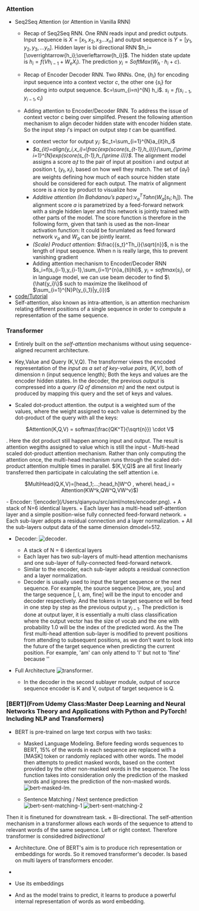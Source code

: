 ### Attention
- Seq2Seq Attention (or Attention in Vanilla RNN)
    + Recap of Seq2Seq RNN. One RNN reads input and predict outputs. Input sequence is $X=[x_1,x_2,x_3...x_n]$ and output sequence is $Y=[y_1,y_2,y_3,...y_n]$. Hidden layer is bi directional RNN $h_i=[\overrightarrow{h_i};\overleftarrow{h_i}]$. The hidden state update is $h_i=f(Vh_{i-1}+W_eX_i)$. The prediction $y_i=SoftMax(W_h\cdot h_i+c)$.
    
    + Recap of Encoder Decoder RNN. Two RNNs. One, $\{h_i\}$ for encoding input sequence into a context vector $c$, the other one $\{s_i\}$ for decoding into output sequence. $c=\sum_{i=n}^{N} h_i$. $s_i=f(s_{i-1},y_{i-1},c_i)$

    + Adding attention to Encoder/Decoder RNN. To address the issue of context vector c being over simplifed. Present the following attention mechanism to align decoder hidden state with encoder hidden state. So the input step $i$'s impact on output step $t$ can be quantified. 
        * context vector for output $y_i$: $c_t=\sum_{i=1}^{N}a_{it}h_i$
        * *$a_{it}=align(y_i,x_i)=\frac{exp(score(s_{t-1},h_i))}{\sum_{\prime i=1}^{N}exp(score(s_{t-1},h_(\prime i))}$*. The alignment model assigns a score $a_it$ to the pair of input at position i and output at position t, $(y_t,x_i)$, based on how well they match. The set of {$a_ti$} are weights defining how much of each source hidden state should be considered for each output. The matrix of alignment score is a nice by product to visualize how 
        * *Additive attention (In Bahdanau’s paper)*:$v_{a}^{T}Tahn(W_a[s_t;h_i])$. The alignment score $a$ is parametrized by a feed-forward network with a single hidden layer and this network is jointly trained with other parts of the model. The score function is therefore in the following form, given that tanh is used as the non-linear activation function:  It could be forumlated as feed forward network $v_{a}$ and $W_a$ can be jointly learnt.
        * *(Scale) Product attention*: $\frac{{s_t}^Th_i}{\sqrt{n}}$, n is the length of input sequence. When n is really large, this to prevent vanishing gradient 
        * Adding attention mechanism to Encoder/Decoder RNN $s_i=f(s_{i-1},y_{i-1},\sum_{i=1}^{n}a_{ti}hi)$, $y_i=softmax(s_i)$, or in language model, we can use beam decoder to find $\{\hat{y_i}\}$ such to maximize the likelihood of $\sum_{i=1}^{N}P(y_{i_1}|y_{i})$
- [code/Tutorial](https://pytorch.org/tutorials/intermediate/seq2seq_translation_tutorial.html)
-  Self-attention, also known as intra-attention, is an attention mechanism relating different positions of a single sequence in order to compute a representation of the same sequence.

### Transformer
 - Entirely built on the *self-attention* mechanisms without using sequence-aligned recurrent architecture.
 - Key,Value and Query (K,V,Q). The transformer views the encoded representation of the *input as a set of key-value pairs, (K,V)*, both of dimension n (input sequence length); Both the keys and values are the encoder hidden states. In the decoder, the previous *output* is compressed into a *query (Q of dimension m)* and the next output is produced by mapping this query and the set of keys and values.
 
 - Scaled dot-product attention. the output is a weighted sum of the values, where the weight assigned to each value is determined by the dot-product of the query with all the keys:
 <p style="text-align: center;">$Attention(K,Q,V) = softmax(\frac{QK^T}{\sqrt{n}}) \cdot V$</p>. Here the dot product still happen among input and output. The result is attention wegiths assigned to value which is still the input 
 - Multi-head scaled dot-product attention mechanism. Rather than only computing the attention once, the multi-head mechanism runs through the scaled dot-product attention multiple times in parallel. $(K,V,Q)$ are all first linearly transferred then participate in calculating the self attention i.e. <p style="text-align: center;">$MultiHead(Q,K,V)=[head_1;…;head_h]W^O , where\ head_i = Attention(KW^k,QW^Q,VW^v)$)</p>
 - Encoder:
 ![encoder](/Users/qianyou/src/aiml/notes/encoder.png).
     + A stack of N=6 identical layers.
     + Each layer has a multi-head self-attention layer and a simple position-wise fully connected feed-forward network.
     + Each sub-layer adopts a residual connection and a layer normalization.
     + All the sub-layers output data of the same dimension dmodel=512.
     

- Decoder:
![decoder](/Users/qianyou/src/aiml/notes/decoder.png).
    + A stack of N = 6 identical layers
    + Each layer has two sub-layers of multi-head attention mechanisms and one sub-layer of fully-connected feed-forward network.
    + Similar to the encoder, each sub-layer adopts a residual connection and a layer normalization.
    + Decoder is usually used to input the target sequence or the next sequence. For example, the source sequence [How, are, you] and the targe sequence [<start>, I, am, fine] will be the input to encoder and decoder respectively. And the tokens in target sequence will be feed in one step by step as the previous output $y_{i-1}$. The prediction is done at output layer, it is essentially a multi class classification where the output vector has the size of vocab and the one with probability 1.0 will be the index of the predicted word. As the The first multi-head attention sub-layer is modified to prevent positions from attending to subsequent positions, as we don’t want to look into the future of the target sequence when predicting the current position. For example, 'am' can only attend to 'I' but not to 'fine' because ''
    
- Full Architecture 
![transformer](/Users/qianyou/src/aiml/notes/transformer.png).
    + In the decoder in the second sublayer module, output of source sequence encoder is K and V, output of target sequence is Q.
    
### [BERT](From Udemy Class:Master Deep Learning and Neural Networks Theory and Applications with Python and PyTorch! Including NLP and Transformers)
- BERT is pre-trained on large text corpus with two tasks:
    + Masked Language Modeling. Before feeding words sequences to BERT, 15% of the words in each sequence are replaced with a [MASK] token or randomly replaced with other words. The model then attempts to predict masked words, based on the context provided by the other non-masked words in the sequence. The loss function takes into consideration only the prediction of the masked words and ignores the prediction of the non-masked words. 
![bert-masked-lm](/Users/qianyou/src/aiml/notes/bert-architecture.png).


    + Sentence Matching / Next sentence prediction 
![bert-sent-matching-1](/Users/qianyou/src/aiml/notes/bert-sent-matching-1.png)
![bert-sent-matching-2](/Users/qianyou/src/aiml/notes/bert-sent-matching-2.png)


Then it is finetuned for downstream task. 
    + Bi-directional. The self-attention mechanism in a transformer allows each words of the sequence to attend to relevant words of the same sequence. Left or right context. Therefore transformer is considedred *bidirectional*
    
- Architecture. One of BERT's aim is to produce rich representation or embeddings for words. So it removed transformer's decoder. Is based on multi layers of transformers encoder.
 

-  
- Use its embeddings 
+ And as the model trains to predict, it learns to produce a powerful internal representation of words as word embedding. 

